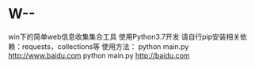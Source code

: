 # W--
win下的简单web信息收集集合工具
使用Python3.7开发
请自行pip安装相关依赖：requests，collections等
使用方法：
python main.py http://www.baidu.com
python main.py http://baidu.com
